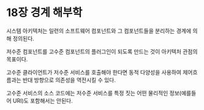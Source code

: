 # 18장 경계 해부학
시스템 아키텍처는 일련의 소프트웨어 컴포넌트와 그 컴포넌트들을 분리하는 경계에 의해 정의된다.

저수준 컴포넌트를 고수준 컴포넌트의 플러그인이 되도록 만드는 것이 아키텍처 관점의 목표이다. 

고수준 클라이언트가 저수준 서비스를 호출해야 한다면 동적 다양성을 사용하여 제어흐름과는 반대 방향으로 의존성을 역전시킬 수 있다.

고수준 서비스의 소스 코드에는 저수준 서비스를 특정 짓는 어떤 물리적인 정보(예를들어 URI)도 포함해서는 안된다.

